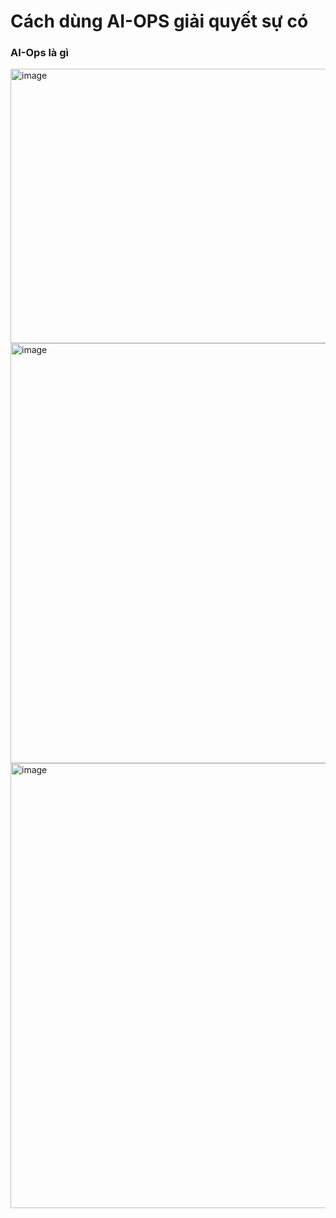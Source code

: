 # Cách dùng AI-OPS giải quyết sự có

### AI-Ops là gì 

<img width="965" height="439" alt="image" src="https://github.com/user-attachments/assets/01f53c0f-9e27-47bb-a703-40e993324ccf" />

<img width="1035" height="672" alt="image" src="https://github.com/user-attachments/assets/1ec0c783-bc33-4bf9-b73e-36cc71298e98" />

<img width="1217" height="712" alt="image" src="https://github.com/user-attachments/assets/99375e3f-835c-481d-824f-62e0d667b55f" />
